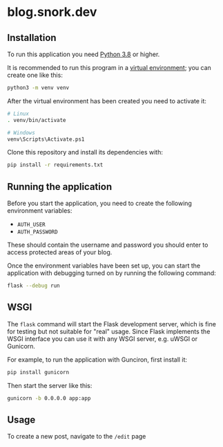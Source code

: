 # blog.snork.dev

## Installation

To run this application you need [Python 3.8][python] or higher.

It is recommended to run this program in a [virtual environment][venv]; you can
create one like this:

```sh
python3 -m venv venv
```

After the virtual environment has been created you need to activate it:

```sh
# Linux
. venv/bin/activate

# Windows
venv\Scripts\Activate.ps1
```

Clone this repository and install its dependencies with:

```sh
pip install -r requirements.txt
```

## Running the application

Before you start the application, you need to create the following environment
variables:

- `AUTH_USER`
- `AUTH_PASSWORD`

These should contain the username and password you should enter to access
protected areas of your blog.

Once the environment variables have been set up, you can start the application
with debugging turned on by running the following command:

```sh
flask --debug run
```

## WSGI

The `flask` command will start the Flask development server, which is fine for
testing but not suitable for "real" usage. Since Flask implements the WSGI
interface you can use it with any WSGI server, e.g. uWSGI or Gunicorn.

For example, to run the application with Gunciron, first install it:

```sh
pip install gunicorn
```

Then start the server like this:

```sh
gunicorn -b 0.0.0.0 app:app
```

## Usage

To create a new post, navigate to the `/edit` page

[venv]: https://docs.python.org/3/library/venv.html
[python]: https://www.python.org/
